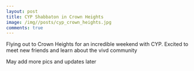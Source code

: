 ```yaml
---
layout: post
title: CYP Shabbaton in Crown Heights
image: /img//posts/cyp_crown_heights.jpg
comments: true
---
```


Flying out to Crown Heights for an incredible weekend with CYP. Excited to meet new friends and learn about the vivd community

May add more pics and updates later

<center><i class="far fa-grin-squint" style="font-size: 1.5em;"></i></center>
